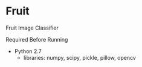# Fruit
Fruit Image Classifier

Required Before Running
* Python 2.7
  * libraries: numpy, scipy, pickle, pillow, opencv

